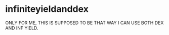 # infiniteyieldanddex
ONLY FOR ME, THIS IS SUPPOSED TO BE THAT WAY I CAN USE BOTH DEX AND INF YIELD.
